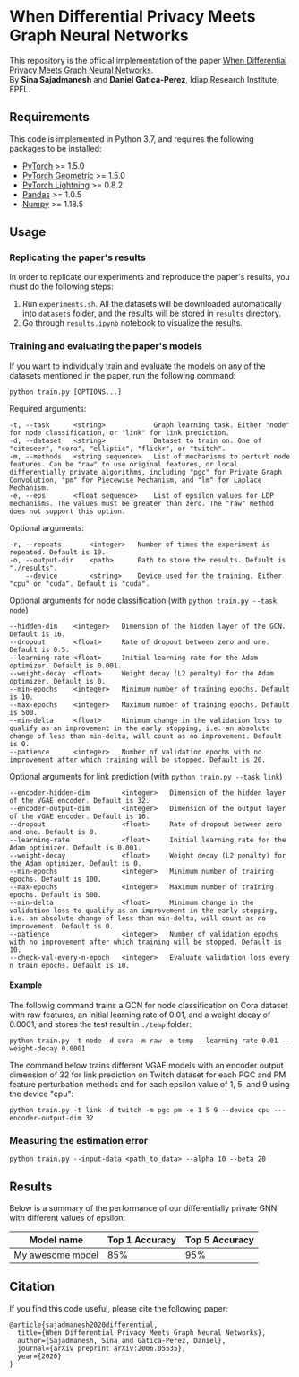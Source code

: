 # When Differential Privacy Meets Graph Neural Networks

This repository is the official implementation of the paper [When Differential Privacy Meets Graph Neural Networks](https://arxiv.org/abs/2006.05535).  
By **Sina Sajadmanesh** and **Daniel Gatica-Perez**, Idiap Research Institute, EPFL. 


## Requirements

This code is implemented in Python 3.7, and requires the following packages to be installed:  
- [PyTorch](https://pytorch.org/get-started/locally/) >= 1.5.0
- [PyTorch Geometric](https://pytorch-geometric.readthedocs.io/en/latest/notes/installation.html) >= 1.5.0
- [PyTorch Lightning](https://github.com/PytorchLightning/pytorch-lightning) >= 0.8.2
- [Pandas](https://pandas.pydata.org/pandas-docs/stable/getting_started/install.html) >= 1.0.5
- [Numpy](https://numpy.org/install/) >= 1.18.5


## Usage

### Replicating the paper's results
In order to replicate our experiments and reproduce the paper's results, you must do the following steps:  
1. Run ``experiments.sh``. All the datasets will be downloaded automatically into ``datasets`` folder, and the results will be stored in ``results`` directory.
2. Go through ``results.ipynb`` notebook to visualize the results.

### Training and evaluating the paper's models
If you want to individually train and evaluate the models on any of the datasets mentioned in the paper, run the following command:  
```
python train.py [OPTIONS...]
```
Required arguments:  
```
-t, --task      <string>            Graph learning task. Either "node" for node classification, or "link" for link prediction.
-d, --dataset   <string>            Dataset to train on. One of "citeseer", "cora", "elliptic", "flickr", or "twitch".
-m, --methods   <string sequence>   List of mechanisms to perturb node features. Can be "raw" to use original features, or local differentially private algorithms, including "pgc" for Private Graph Convolution, "pm" for Piecewise Mechanism, and "lm" for Laplace Mechanism.
-e, --eps       <float sequence>    List of epsilon values for LDP mechanisms. The values must be greater than zero. The "raw" method does not support this option.
```
Optional arguments:
```
-r, --repeats       <integer>   Number of times the experiment is repeated. Default is 10.
-o, --output-dir    <path>      Path to store the results. Default is "./results".
    --device        <string>    Device used for the training. Either "cpu" or "cuda". Default is "cuda".
```
Optional arguments for node classification (with ``python train.py --task node``)
```
--hidden-dim    <integer>   Dimension of the hidden layer of the GCN. Default is 16.
--dropout       <float>     Rate of dropout between zero and one. Default is 0.5.
--learning-rate <float>     Initial learning rate for the Adam optimizer. Default is 0.001.
--weight-decay  <float>     Weight decay (L2 penalty) for the Adam optimizer. Default is 0.
--min-epochs    <integer>   Minimum number of training epochs. Default is 10.
--max-epochs    <integer>   Maximum number of training epochs. Default is 500.
--min-delta     <float>     Minimum change in the validation loss to qualify as an improvement in the early stopping, i.e. an absolute change of less than min-delta, will count as no improvement. Default is 0.
--patience      <integer>   Number of validation epochs with no improvement after which training will be stopped. Default is 20.
```
Optional arguments for link prediction (with ``python train.py --task link``)
```
--encoder-hidden-dim        <integer>   Dimension of the hidden layer of the VGAE encoder. Default is 32.
--encoder-output-dim        <integer>   Dimension of the output layer of the VGAE encoder. Default is 16.
--dropout                   <float>     Rate of dropout between zero and one. Default is 0.
--learning-rate             <float>     Initial learning rate for the Adam optimizer. Default is 0.001.
--weight-decay              <float>     Weight decay (L2 penalty) for the Adam optimizer. Default is 0.
--min-epochs                <integer>   Minimum number of training epochs. Default is 100.
--max-epochs                <integer>   Maximum number of training epochs. Default is 500.
--min-delta                 <float>     Minimum change in the validation loss to qualify as an improvement in the early stopping, i.e. an absolute change of less than min-delta, will count as no improvement. Default is 0.
--patience                  <integer>   Number of validation epochs with no improvement after which training will be stopped. Default is 10.
--check-val-every-n-epoch   <integer>   Evaluate validation loss every n train epochs. Default is 10.
```
#### Example
The followig command trains a GCN for node classification on Cora dataset with raw features, an initial learning rate of 0.01, and a weight decay of 0.0001, and stores the test result in ``./temp`` folder:  
```
python train.py -t node -d cora -m raw -o temp --learning-rate 0.01 --weight-decay 0.0001
```
The command below trains different VGAE models with an encoder output dimension of 32 for link prediction on Twitch dataset for each PGC and PM feature perturbation methods and for each epsilon value of 1, 5, and 9 using the device "cpu":  
```
python train.py -t link -d twitch -m pgc pm -e 1 5 9 --device cpu ---encoder-output-dim 32
```
### Measuring the estimation error

```train
python train.py --input-data <path_to_data> --alpha 10 --beta 20
```


## Results

Below is a summary of the performance of our differentially private GNN with different values of epsilon:


| Model name         | Top 1 Accuracy  | Top 5 Accuracy |
| ------------------ |---------------- | -------------- |
| My awesome model   |     85%         |      95%       |



## Citation

If you find this code useful, please cite the following paper:  
```
@article{sajadmanesh2020differential,
  title={When Differential Privacy Meets Graph Neural Networks},
  author={Sajadmanesh, Sina and Gatica-Perez, Daniel},
  journal={arXiv preprint arXiv:2006.05535},
  year={2020}
}
```
